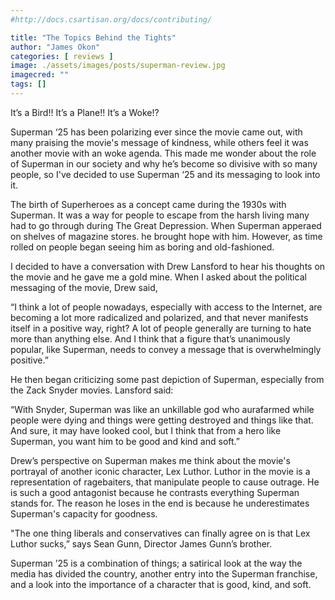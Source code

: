 ```yaml
---
#http://docs.csartisan.org/docs/contributing/

title: "The Topics Behind the Tights"
author: "James Okon"
categories: [ reviews ]
image: ./assets/images/posts/superman-review.jpg
imagecred: ""
tags: []
---
```

It’s a Bird!! It’s a Plane!! It’s a Woke!?

Superman ‘25 has been polarizing ever since the movie came out, with many praising the movie's message of kindness, while others feel it was another movie with an woke agenda. This made me wonder about the role of Superman in our society and why he’s become so divisive with so many people, so I've decided to use Superman ‘25 and its messaging to look into it. 

The birth of Superheroes as a concept came during the 1930s with Superman. It was a way for people to escape from the harsh living many had to go through during The Great Depression. When Superman apperaed on shelves of magazine stores. he brought hope with him. However, as time rolled on people began seeing him as boring and old-fashioned. 

I decided to have a conversation with Drew Lansford to hear his thoughts on the movie and he gave me a gold mine. When I asked about the political messaging of the movie, Drew said,

“I think a lot of people nowadays, especially with access to the Internet, are becoming a lot more radicalized and polarized, and that never manifests itself in a positive way, right? A lot of people generally are turning to hate more than anything else. And I think that a figure that’s unanimously popular, like Superman, needs to convey a message that is overwhelmingly positive.”

He then began criticizing some past depiction of Superman, especially from the Zack Snyder movies. Lansford said: 

“With Snyder, Superman was like an unkillable god who aurafarmed while people were dying and things were getting destroyed and things like that. And sure, it may have looked cool, but I think that from a hero like Superman, you want him to be good and kind and soft.” 

Drew’s perspective on Superman makes me think about the movie's portrayal of another iconic character, Lex Luthor. Luthor in the movie is a representation of ragebaiters, that manipulate people to cause outrage. He is such a good antagonist because he contrasts everything Superman stands for. The reason he loses in the end is because he underestimates Superman's capacity for goodness. 

"The one thing liberals and conservatives can finally agree on is that Lex Luthor sucks,” says Sean Gunn, Director James Gunn’s brother.  

Superman ’25 is a combination of things; a satirical look at the way the media has divided the country, another entry into the Superman franchise, and a look into the importance of a character that is good, kind, and soft. 
